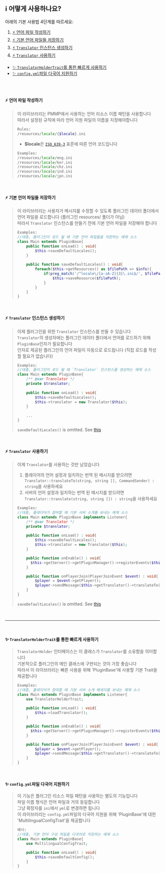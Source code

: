 ## :information_source: 어떻게 사용하나요?
아래의 기본 사용법 4단계를 따르세요:  
1. [:zap: 언어 파일 작성하기](#zap-%EC%96%B8%EC%96%B4-%ED%8C%8C%EC%9D%BC-%EC%9E%91%EC%84%B1%ED%95%98%EA%B8%B0)  
2. [:zap: 기본 언어 파일들 저장하기](#zap-%EA%B8%B0%EB%B3%B8-%EC%96%B8%EC%96%B4-%ED%8C%8C%EC%9D%BC%EB%93%A4-%EC%A0%80%EC%9E%A5%ED%95%98%EA%B8%B0)  
3. [:zap: `Translator` 인스턴스 생성하기](#zap-translator-%EC%9D%B8%EC%8A%A4%ED%84%B4%EC%8A%A4-%EC%83%9D%EC%84%B1%ED%95%98%EA%B8%B0)  
4. [:zap: `Translator` 사용하기](#zap-translator-%EC%82%AC%EC%9A%A9%ED%95%98%EA%B8%B0)  
  
+ [:sparkles: `TranslatorHolderTrait`를 통한 빠르게 사용하기](#sparkles-translatorholdertrait%EB%A5%BC-%ED%86%B5%ED%95%9C-%EB%B9%A0%EB%A5%B4%EA%B2%8C-%EC%82%AC%EC%9A%A9%ED%95%98%EA%B8%B0)
+ [:sparkles: `config.yml`파일 다국어 지원하기](#sparkles-configyml%ED%8C%8C%EC%9D%BC-%EB%8B%A4%EA%B5%AD%EC%96%B4-%EC%A7%80%EC%9B%90%ED%95%98%EA%B8%B0)  
  
<br>  
<br>  
  
#### :zap: 언어 파일 작성하기  
> 이 라이브러리는 PMMP에서 사용하는 언어 리소스 이름 패턴을 사용합니다  
> 따라서 설정된 규칙에 따라 언어 자원 파일의 이름을 지정해야합니다  
> ```php  
> Rules:  
> /resources/locale/{$locale}.ini  
> ```  
> - **$locale**은 [`ISO_639-3`](https://en.wikipedia.org/wiki/ISO_639-3) 표준에 따른 언어 코드입니다  
> ```php  
> Examples:  
> /resources/locale/eng.ini  
> /resources/locale/kor.ini  
> /resources/locale/chz.ini  
> /resources/locale/ind.ini  
> /resources/locale/jpn.ini  
> ```  
  
<br>  
  
#### :zap: 기본 언어 파일들 저장하기
> 이 라이브러리는 사용자가 메시지를 수정할 수 있도록 플러그인 데이터 폴더에서 언어 파일을 로드합니다 (플러그인 resources/ 폴더가 아님)  
> 따라서 `Translator` 인스턴스를 만들기 전에 기본 언어 파일을 저장해야 합니다  
> ```php  
> Examples:  
> //대충, 플러그인이 로드 될 때 기본 언어 파일들을 저장하는 예제 소스  
> class Main extends PluginBase{  
>     public function onLoad() : void{  
>         $this->saveDefaultLocales();  
>     }  
>  
>     public function saveDefaultLocales() : void{  
>         foreach($this->getResources() as $filePath => $info){  
>             if(preg_match('/^locale\/[a-zA-Z]{3}\.ini$/', $filePath)){  
>                 $this->saveResource($filePath);  
>             }  
>         }  
>     }  
> }  
> ```  
  
<br>  
  
#### :zap: `Translator` 인스턴스 생성하기  
> 이제 플러그인을 위한 `Translator` 인스턴스를 만들 수 있습니다  
> `Translator`의 생성자에는 플러그인 데이터 폴더에서 언어를 로드하기 위해 `PluginBase`인자가 필요합니다  
> 인자로 제공된 플러그인의 언어 파일이 자동으로 로드됩니다 (직접 로드를 작성할 필요가 없습니다)  
> ```php  
> Examples:  
> //대충, 플러그인이 로드 될 때 `Translator` 인스턴스를 생성하는 예제 소스  
> class Main extends PluginBase{  
>     /** @var Translator */  
>     private $translator;  
>  
>     public function onLoad() : void{  
>         $this->saveDefaultLocales();  
>         $this->translator = new Translator($this);
>     }  
>  
>     ...
> }
> ```  
> `saveDefaultLocales()` is omitted. See [this](#zap-save-default-language-files)
  
<br>  
  
#### :zap: `Translator` 사용하기  
> 이제 `Translator`를 사용하는 것만 남았습니다  
> 1. 플레이어의 언어 설정과 일치하는 번역 된 메시지를 받으려면 `Translator::translateTo(string, string [], CommandSender) : string`을 사용하세요  
> 1. 서버의 언어 설정과 일치하는 번역 된 메시지를 받으려면 `Translator::translate(string, string []) : string`을 사용하세요  
> ```php  
> Examples:  
> //대충, 플레이어가 참여할 때 기본 서버 소개를 보내는 예제 소스  
> class Main extends PluginBase implements Listener{  
>     /** @var Translator */  
>     private $translator;  
>  
>     public function onLoad() : void{  
>         $this->saveDefaultLocales();  
>         $this->translator = new Translator($this);
>     }  
> 
>     public function onEnable() : void{  
>       $this->getServer()->getPluginManager()->registerEvents($this, $this);  
>     }  
> 
>     public function onPlayerJoin(PlayerJoinEvent $event) : void{  
>         $player = $event->getPlayer();  
>         $player->sendMessage($this->getTranslator()->translateTo("basic.server.introduction", [], $player));  
>     }  
> }
> ```  
> `saveDefaultLocales()` is omitted. See [this](#zap-save-default-language-files)
  
<br>  
  
--------  
  
<br>  
  
#### :sparkles: `TranslatorHolderTrait`를 통한 빠르게 사용하기  
> `TranslatorHolder` 인터페이스는 이 클래스가 `Translator`를 소유함을 의미합니다  
> 기본적으로 플러그인의 메인 클래스에 구현되는 것이 가장 좋습니다  
> 따라서 이 라이브러리는 빠른 사용을 위해 'PluginBase'에 사용할 기본 Trait을 제공합니다  
> ```php
> Examples: 
> //대충, 플레이어가 참여할 때 기본 서버 소개 메세지를 보내는 예제 소스  
> class Main extends PluginBase implements Listener{  
>     use TranslatorHolderTrait;  
>     
>     public function onLoad() : void{  
>         $this->loadTranslator();  
>     }  
> 
>     public function onEnable() : void{  
>       $this->getServer()->getPluginManager()->registerEvents($this, $this);  
>     }  
> 
>     public function onPlayerJoin(PlayerJoinEvent $event) : void{  
>         $player = $event->getPlayer();  
>         $player->sendMessage($this->getTranslator()->translateTo("basic.server.introduction", [], $player));  
>     }  
> }  
> ```  
  
<br>  
  
#### :sparkles: `config.yml`파일 다국어 지원하기
> 이 기능은 플러그인 리소스 파일 패턴을 사용하는 별도의 기능입니다  
> 파일 이름 형식은 언어 파일과 거의 동일합니다  
> 그냥 확장자를 `ini`에서 `yml`로 변경하면 됩니다  
> 이 라이브러리는 `config.yml`파일의 다국어 지원을 위해 'PluginBase'에 대한 'MultilingualConfigTrait'을 제공합니다  
> ```php  
> 예시: 
> //대충, 기본 언어 구성 파일을 다국어로 저장하는 예제 소스
> class Main extends PluginBase{  
>     use MultilingualConfigTrait;  
> 
>     public function onLoad() : void{  
>         $this->saveDefaultConfig();  
>     }  
> }  
> ```  